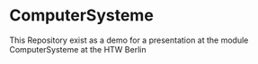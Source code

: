 # ComputerSysteme 

This Repository exist as a demo for a presentation at the module ComputerSysteme at the HTW Berlin
